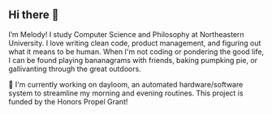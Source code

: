 ## Hi there 👋
I’m Melody! I study Computer Science and Philosophy at Northeastern University. I love writing clean code, product management, and figuring out what it means to be human. When I'm not coding or pondering the good life, I can be found playing bananagrams with friends, baking pumpking pie, or gallivanting through the great outdoors.

🌱 I'm currently working on dayloom, an automated hardware/software system to streamline my morning and evening routines. This project is funded by the Honors Propel Grant!


<!--
**melodyyu754/melodyyu754** is a ✨ _special_ ✨ repository because its `README.md` (this file) appears on your GitHub profile.

Here are some ideas to get you started:

- 🔭 I’m currently working on ...
- 🌱 I’m currently learning ...
- 👯 I’m looking to collaborate on ...
- 🤔 I’m looking for help with ...
- 💬 Ask me about ...
- 📫 How to reach me: ...
- 😄 Pronouns: ...
- ⚡ Fun fact: ...
-->

